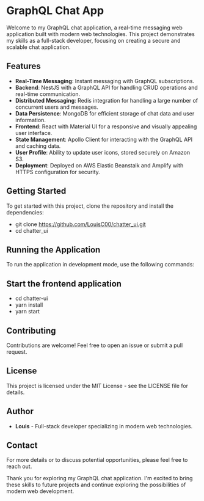 # GraphQL Chat App

Welcome to my GraphQL chat application, a real-time messaging web application built with modern web technologies. This project demonstrates my skills as a full-stack developer, focusing on creating a secure and scalable chat application.

## Features

- **Real-Time Messaging**: Instant messaging with GraphQL subscriptions.
- **Backend**: NestJS with a GraphQL API for handling CRUD operations and real-time communication.
- **Distributed Messaging**: Redis integration for handling a large number of concurrent users and messages.
- **Data Persistence**: MongoDB for efficient storage of chat data and user information.
- **Frontend**: React with Material UI for a responsive and visually appealing user interface.
- **State Management**: Apollo Client for interacting with the GraphQL API and caching data.
- **User Profile**: Ability to update user icons, stored securely on Amazon S3.
- **Deployment**: Deployed on AWS Elastic Beanstalk and Amplify with HTTPS configuration for security.

## Getting Started

To get started with this project, clone the repository and install the dependencies:

- git clone https://github.com/LouisC00/chatter_ui.git
- cd chatter_ui

## Running the Application

To run the application in development mode, use the following commands:

## Start the frontend application

- cd chatter-ui
- yarn install
- yarn start

## Contributing

Contributions are welcome! Feel free to open an issue or submit a pull request.

## License

This project is licensed under the MIT License - see the LICENSE file for details.

## Author

- **Louis** - Full-stack developer specializing in modern web technologies.

## Contact

For more details or to discuss potential opportunities, please feel free to reach out.

Thank you for exploring my GraphQL chat application. I'm excited to bring these skills to future projects and continue exploring the possibilities of modern web development.
